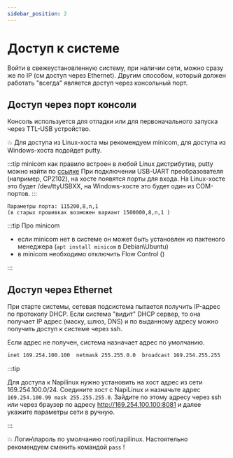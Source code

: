 ```yaml
---
sidebar_position: 2
---
```


# Доступ к системе

Войти в свежеустановленную систему, при наличии сети, можно сразу же 
по IP (см доступ через Ethernet). Другим способом, который 
должен работать "всегда" является доступ через консольный порт. 

## Доступ через порт консоли

Консоль используется для отладки или для первоначального запуска через TTL-USB устройство.

:boom: Для доступа из Linux-хоста мы рекомендуем minicom, для доступа из Windows-хоста подойдет putty.

:::tip
minicom как правило встроен в любой Linux дистрибутив, putty можно найти по [ссылке](https://www.putty.org/)
При подключении USB-UART преобразователя (например, CP2102), на хосте появятся порты для входа. На Linux-хосте это будет /dev/ttyUSBXX,
на Windows-хосте это будет один из COM-портов.
:::

```text
Параметры порта: 115200,8,n,1
(в старых прошивках возможен вариант 1500000,8,n,1 )
```

:::tip Про minicom

- если minicom нет в системе он может быть установлен из пактеного менеджера (```apt install minicom``` в Debian\Ubuntu)
- в minicom необходимо отключить Flow Control ()

:::

## Доступ через Ethernet

При старте системы, сетевая подсистема пытается получить IP-адрес по протоколу DHCP. Если система "видит" DHCP сервер, то она получает IP адрес (маску, шлюз, DNS) и по выданному адресу можно получить доступ к системе через ssh.

Если адрес не получен, система назначает адрес по умолчанию. 

```bash
inet 169.254.100.100  netmask 255.255.0.0  broadcast 169.254.255.255
```

:::tip

Для доступа к Napilinux нужно установить на хост адрес из сети 169.254.100.0/24. Соедините хост с NapiLinux и назначьте адрес `169.254.100.99 mask 255.255.255.0`. Зайдите по этому адресу через ssh или через браузер по адресу http://169.254.100.100:8081 и далее укажите параметры сети в ручную.

:::

:boom: Логин\пароль по умолчанию root\napilinux. Настоятельно рекомендуем сменить командой `pass` !